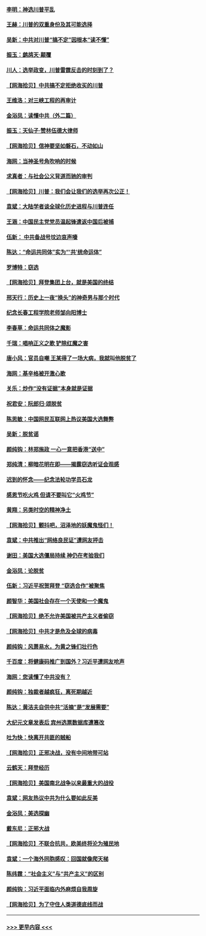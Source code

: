 #### [李明：神选川普平乱](../pages/nsc993/n12599751.md?t=12071202) 
#### [王赫：川普的双重身份及其可能选择](../pages/nsc993/n12599723.md?t=12071202) 
#### [吴新：中共对川普“搞不定”因根本“读不懂”](../pages/nsc993/n12599502.md?t=12071202) 
#### [振玉：鹧鸪天‧颠覆](../pages/nsc993/n12599494.md?t=12071202) 
#### [川人：选举政变，川普雷霆反击的时刻到了？](../pages/nsc993/n12599291.md?t=12071202) 
#### [【网海拾贝】中共搞不定拒绝收买的川普](../pages/nsc993/n12598955.md?t=12071202) 
#### [王维洛：对三峡工程的再审计](../pages/nsc993/n12598436.md?t=12071202) 
#### [金浴凤：读懂中共（外二篇）](../pages/nsc993/n12597943.md?t=12071202) 
#### [振玉：天仙子‧赞林伍德大律师](../pages/nsc993/n12597929.md?t=12071202) 
#### [【网海拾贝】信神要坚如磐石，不动如山](../pages/nsc993/n12597901.md?t=12071202) 
#### [海网：当神圣号角吹响的时候](../pages/nsc993/n12595891.md?t=12071202) 
#### [求真者：与社会公义背道而驰的审判](../pages/nsc993/n12595868.md?t=12071202) 
#### [【网海拾贝】川普：我们会让我们的选举再次公正！](../pages/nsc993/n12594930.md?t=12071202) 
#### [袁斌：大陆学者谈全球化历史进程与川普连任](../pages/nsc993/n12594690.md?t=12071202) 
#### [王涵：中国民主党党员温起锋遣返中国后被捕](../pages/nsc993/n12594540.md?t=12071202) 
#### [伍新： 中共备战号坟边哀声嚎](../pages/nsc993/n12593086.md?t=12071202) 
#### [陈达：“命运共同体”实为“‘共’统命运体”](../pages/nsc993/n12590865.md?t=12071202) 
#### [罗博特：窃选](../pages/nsc993/n12590619.md?t=12071202) 
#### [【网海拾贝】拜登集团上台，就是美国的终结](../pages/nsc993/n12589725.md?t=12071202) 
#### [邢天行：历史上一夜“换头”的神奇男与那个时代](../pages/nsc993/n12589424.md?t=12071202) 
#### [纪念长春工程学院老师邹向阳博士](../pages/nsc993/n12585390.md?t=12071202) 
#### [李春草：命运共同体之魔影](../pages/nsc993/n12585026.md?t=12071202) 
#### [千瑞：唱响正义之歌 铲除红魔之害](../pages/nsc993/n12585002.md?t=12071202) 
#### [唐小风：官员自嘲 王某得了一场大病，我就叫他脱贫了](../pages/nsc993/n12584981.md?t=12071202) 
#### [海网：基辛格被开激心歌](../pages/nsc993/n12584946.md?t=12071202) 
#### [关乐：炒作“没有证据”本身就是证据](../pages/nsc993/n12583146.md?t=12071202) 
#### [祝君安：阮郎归‧颂脱贫](../pages/nsc993/n12583119.md?t=12071202) 
#### [陈思敏：中国网民互联网上热议美国大选舞弊](../pages/nsc993/n12582845.md?t=12071202) 
#### [吴新：脱贫谣](../pages/nsc993/n12580839.md?t=12071202) 
#### [颜纯钩：林郑施政 一心一意把香港“送中”](../pages/nsc993/n12580805.md?t=12071202) 
#### [郑纯清：柳暗花明在即——揭露窃选听证会观感](../pages/nsc993/n12580795.md?t=12071202) 
#### [迟到的怀念——纪念法轮功学员石龙](../pages/nsc993/n12580245.md?t=12071202) 
#### [感恩节吃火鸡  但请不要叫它“火鸡节”](../pages/nsc993/n12580252.md?t=12071202) 
#### [黄翔：另类时空的精神净土](../pages/nsc993/n12578638.md?t=12071202) 
#### [【网海拾贝】颤抖吧，沼泽地的妖魔鬼怪们！](../pages/nsc993/n12578552.md?t=12071202) 
#### [袁斌：中共推出“网络良民证”遭网友抨击](../pages/nsc993/n12578511.md?t=12071202) 
#### [谢田：美国大选僵局持续 神仍在考验我们](../pages/nsc993/n12577432.md?t=12071202) 
#### [金浴凤：论脱贫](../pages/nsc993/n12576386.md?t=12071202) 
#### [伍新：习近平祝贺拜登 “窃选合作”被聚焦](../pages/nsc993/n12576358.md?t=12071202) 
#### [颜智华：美国社会存在一个天使和一个魔鬼](../pages/nsc993/n12574299.md?t=12071202) 
#### [【网海拾贝】绝不允许美国被共产主义者偷窃](../pages/nsc993/n12573396.md?t=12071202) 
#### [【网海拾贝】中共才是危及全球的病毒](../pages/nsc993/n12571204.md?t=12071202) 
#### [颜纯钩：风萧易水，为黄之锋们壮行色](../pages/nsc993/n12571487.md?t=12071202) 
#### [千百度：将健康码推广到国外？习近平遭网友呛声](../pages/nsc993/n12570808.md?t=12071202) 
#### [海网：您读懂了中共没有？](../pages/nsc993/n12570487.md?t=12071202) 
#### [颜纯钩：独裁者越疯狂，离死期越近](../pages/nsc993/n12569055.md?t=12071202) 
#### [陈达：黄洁夫自供中共“活摘”是“发展需要”](../pages/nsc993/n12568541.md?t=12071202) 
#### [大纪元文章发表后 宾州选票数据库遭篡改](../pages/nsc993/n12568105.md?t=12071202) 
#### [吐为快：快离开共匪的贼船](../pages/nsc993/n12568462.md?t=12071202) 
#### [【网海拾贝】正邪决战，没有中间地带可站](../pages/nsc993/n12568439.md?t=12071202) 
#### [云鹤天：拜登经历](../pages/nsc993/n12567294.md?t=12071202) 
#### [【网海拾贝】美国南北战争以来最重大的战役](../pages/nsc993/n12567247.md?t=12071202) 
#### [袁斌：网友热议中共为什么要如此反美](../pages/nsc993/n12567162.md?t=12071202) 
#### [金浴凤：美选探幽](../pages/nsc993/n12567147.md?t=12071202) 
#### [戴东尼：正邪大战](../pages/nsc993/n12567033.md?t=12071202) 
#### [【网海拾贝】不联合抗共，欧美终将沦为殖民地](../pages/nsc993/n12565068.md?t=12071202) 
#### [袁斌：一个海外同胞感叹：回国就像爬天梯](../pages/nsc993/n12564986.md?t=12071202) 
#### [陈纬霆：“社会主义”与“共产主义”的区别](../pages/nsc993/n12562417.md?t=12071202) 
#### [颜纯钩：习近平面临内外麻烦自我周旋](../pages/nsc993/n12563356.md?t=12071202) 
#### [【网海拾贝】为了守住人类道德底线而战](../pages/nsc993/n12562542.md?t=12071202) 

----
#### [ >>> 更早内容 <<< ](../indexes/nsc993-earlier.md)
